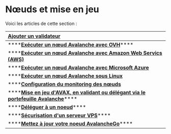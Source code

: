 # Nœuds et mise en jeu

Voici les articles de cette section :

| [Ajouter un validateur](ajouter-un-validateur.md) |
| :--- |
| \*\*\*\*[**Exécuter un nœud Avalanche avec OVH**](executer-un-noeud-avalanche-avec-ovh.md)\*\*\*\* |
| \*\*\*\*[**Exécuter un nœud Avalanche avec Amazon Web Servics \(AWS\)**](executer-un-noeud-avalanche-avec-amazon-web-services-aws.md) |
| \*\*\*\*[**Exécuter un nœud Avalanche avec Microsoft Azure**](executer-un-noeud-avalanche-avec-microsoft-azure.md) |
| \*\*\*\*[**Exécuter un nœud Avalanche sous Linux**](executer-un-noeud-avalanche-sous-linux-a-laide-du-script-dinstallation.md) |
| \*\*\*\*[**Configuration du monitoring des nœuds**](configuration-du-monitoring-des-noeuds.md) |
| \*\*\*\*[**Mise en jeu d'AVAX, en validant ou délégant via le portefeuille Avalanche**](mise-en-jeu-davax-en-validant-ou-delegant-via-le-portefeuille-avalanche.md)\*\*\*\* |
| \*\*\*\*[**Déléguer à un noeud**](deleguer-a-un-noeud.md)\*\*\*\* |
| \*\*\*\*[**Sécurisation d'un serveur VPS**](securisation-dun-serveur-vps.md)\*\*\*\* |
| \*\*\*\*[**Mettez à jour votre noeud AvalancheGo**](mettez-a-niveau-votre-noeud-avalanchego.md)\*\*\*\* |

